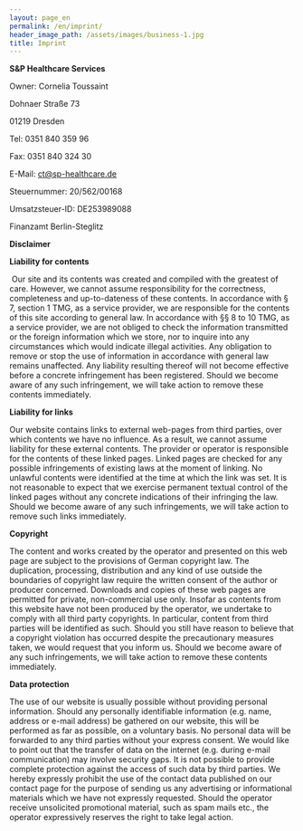 ```yaml
---
layout: page_en
permalink: /en/imprint/
header_image_path: /assets/images/business-1.jpg
title: Imprint
---
```


**S&P Healthcare Services**

Owner: Cornelia Toussaint

Dohnaer Stra&szlig;e 73

01219 Dresden

Tel: 0351 840 359 96

Fax: 0351 840 324 30

E-Mail: ​ct@sp-healthcare.de​​

Steuernummer: 20/562/00168

Umsatzsteuer-ID: DE253989088

Finanzamt Berlin-Steglitz

**Disclaimer**

**Liability for contents**

&nbsp;Our site and its contents was created and compiled with the greatest of care. However, we cannot assume responsibility for the correctness, completeness and up-to-dateness of these contents. In accordance with &sect; 7, section 1 TMG, as a service provider, we are responsible for the contents of this site according to general law. In accordance with &sect;&sect; 8 to 10 TMG, as a service provider, we are not obliged to check the information transmitted or the foreign information which we store, nor to inquire into any circumstances which would indicate illegal activities. Any obligation to remove or stop the use of information in accordance with general law remains unaffected. Any liability resulting thereof will not become effective before a concrete infringement has been registered. Should we become aware of any such infringement, we will take action to remove these contents immediately.

**Liability for links**

Our website contains links to external web-pages from third parties, over which contents we have no influence. As a result, we cannot assume liability for these external contents. The provider or operator is responsible for the contents of these linked pages. Linked pages are checked for any possible infringements of existing laws at the moment of linking. No unlawful contents were identified at the time at which the link was set. It is not reasonable to expect that we exercise permanent textual control of the linked pages without any concrete indications of their infringing the law. Should we become aware of any such infringements, we will take action to remove such links immediately.

**Copyright**

The content and works created by the operator and presented on this web page are subject to the provisions of German copyright law. The duplication, processing, distribution and any kind of use outside the boundaries of copyright law require the written consent of the author or producer concerned. Downloads and copies of these web pages are permitted for private, non-commercial use only. Insofar as contents from this website have not been produced by the operator, we undertake to comply with all third party copyrights. In particular, content from third parties will be identified as such. Should you still have reason to believe that a copyright violation has occurred despite the precautionary measures taken, we would request that you inform us. Should we become aware of any such infringements, we will take action to remove these contents immediately.

**Data protection**

The use of our website is usually possible without providing personal information. Should any personally identifiable information (e.g. name, address or e-mail address) be gathered on our website, this will be performed as far as possible, on a voluntary basis. No personal data will be forwarded to any third parties without your express consent. We would like to point out that the transfer of data on the internet (e.g. during e-mail communication) may involve security gaps. It is not possible to provide complete protection against the access of such data by third parties. We hereby expressly prohibit the use of the contact data published on our contact page for the purpose of sending us any advertising or informational materials which we have not expressly requested. Should the operator receive unsolicited promotional material, such as spam mails etc., the operator expressively reserves the right to take legal action.&nbsp;
